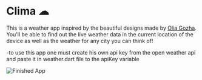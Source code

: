 # Clima ☁

This is a weather app inspired by the beautiful designs made by [Olia Gozha](https://dribbble.com/shots/4663154-). You'll be able to find out the live weather data in the current location of the device as well as the weather for any city you can think of!

-to use this app one must create his own api key from the open weather api and paste it in weather.dart file to the apiKey variable

![Finished App](https://github.com/londonappbrewery/Images/blob/master/clima-demo.gif?raw=true)

